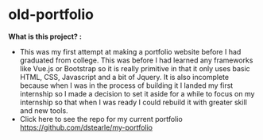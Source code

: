 # old-portfolio

<strong>What is this project? :</strong>

- This was my first attempt at making a portfolio website before I had graduated from college. This was before I had learned any frameworks like Vue.js or Bootstrap so it is really primitive in that it only uses basic HTML, CSS, Javascript and a bit of Jquery. It is also incomplete because when I was in the process of building it I landed my first internship so I made a decision to set it aside for a while to focus on my internship so that when I was ready I could rebuild it with greater skill and new tools.
- Click here to see the repo for my current portfolio https://github.com/dstearle/my-portfolio
